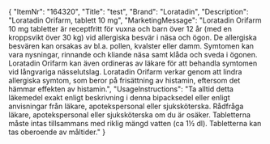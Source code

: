 {
  "ItemNr": "164320",
  "Title": "test",
  "Brand": "Loratadin",
  "Description": "Loratadin Orifarm, tablett 10 mg",
  "MarketingMessage": "Loratadin Orifarm 10 mg tabletter är receptfritt för vuxna och barn över 12 år (med en kroppsvikt över 30 kg) vid allergiska besvär i näsa och ögon. De allergiska besvären kan orsakas av bl.a. pollen, kvalster eller damm. Symtomen kan vara nysningar, rinnande och kliande näsa samt klåda och sveda i ögonen. Loratadin Orifarm kan även ordineras av läkare för att behandla symtomen vid långvariga nässelutslag.  Loratadin Orifarm verkar genom att lindra allergiska symtom, som beror på frisättning av histamin, eftersom det hämmar effekten av histamin.",
  "UsageInstructions": "Ta alltid detta läkemedel exakt enligt beskrivning i denna bipacksedel eller enligt anvisningar från läkare, apotekspersonal eller sjuksköterska. Rådfråga läkare, apotekspersonal eller sjuksköterska om du är osäker. Tabletterna måste intas tillsammans med riklig mängd vatten (ca 1½ dl). Tabletterna kan tas oberoende av måltider."
}
